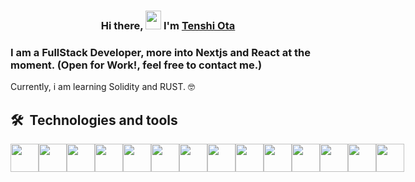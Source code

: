 <h3 align="center">
Hi there, <img src="https://media.giphy.com/media/hvRJCLFzcasrR4ia7z/giphy.gif" width="25px" height="30px" /> I'm <a href="https://cvdesignr.com/p/6324e0eba60b5" target="_blank" rel="noreferrer">Tenshi Ota</a>
</h3>

### I am a FullStack Developer, more into Nextjs and React at the moment. (Open for Work!, feel free to contact me.)

Currently, i am learning Solidity and RUST. 🤓

## 🛠  Technologies and tools

<div style="display: flex">
<img align="center" src="https://seeklogo.com/images/R/react-logo-7B3CE81517-seeklogo.com.png" width="45px">
<img align="center" src="https://seeklogo.com/images/N/next-js-icon-logo-EE302D5DBD-seeklogo.com.png" width="45px">
<img align="center" src="https://seeklogo.com/images/T/typescript-logo-B29A3F462D-seeklogo.com.png" width="45px">
<img align="center" src="https://seeklogo.com/images/V/vuejs-logo-17D586B587-seeklogo.com.png" width="45px">
<img align="center" src="https://seeklogo.com/images/N/nodejs-logo-FBE122E377-seeklogo.com.png" width="45px">
<img align="center" src="https://seeklogo.com/images/T/tailwind-css-logo-5AD4175897-seeklogo.com.png" width="45px">
<img align="center" src="https://seeklogo.com/images/B/bootstrap-logo-3C30FB2A16-seeklogo.com.png" width="45px">
<img align="center" src="https://seeklogo.com/images/J/javascript-js-logo-2949701702-seeklogo.com.png" width="45px">
<img align="center" src="https://seeklogo.com/images/C/css-3-logo-AF06D75231-seeklogo.com.png" width="45px">
<img align="center" src="https://seeklogo.com/images/R/rust-logo-E6517C759B-seeklogo.com.png" width="45px">
<img align="center" src="https://seeklogo.com/images/S/solidity-logo-D29CC3EB00-seeklogo.com.png?v=637807957510000000" width="45px">
<img align="center" src="https://seeklogo.com/images/S/solana-sol-logo-12828AD23D-seeklogo.com.png?v=637944448890000000" width="45px">
<img align="center" src="https://seeklogo.com/images/M/mongodb-logo-655F7D542D-seeklogo.com.png" width="45px">
<img align="center" src="https://seeklogo.com/images/M/mysql-logo-69B39F7D18-seeklogo.com.png
" width="45px">
</div>
<!-- ![JavaScript](https://img.shields.io/badge/-JavaScript-black?style=flat-square&logo=javascript)
![Nodejs](https://img.shields.io/badge/-Nodejs-black?style=flat-square&logo=Node.js)
![Python](https://img.shields.io/badge/-Python-black?style=flat-square&logo=Python)
![React](https://img.shields.io/badge/-React-black?style=flat-square&logo=react)
![React](https://seeklogo.com/images/R/react-logo-7B3CE81517-seeklogo.com.png)
![Java](https://img.shields.io/badge/-java-E34A86?style=flat-square&logo=java)
![C++](https://img.shields.io/badge/-C++-00599C?style=flat-square&logo=c)
![HTML5](https://img.shields.io/badge/-HTML5-E34F26?style=flat-square&logo=html5&logoColor=white)
![CSS3](https://img.shields.io/badge/-CSS3-1572B6?style=flat-square&logo=css3)
![Bootstrap](https://img.shields.io/badge/-Bootstrap-563D7C?style=flat-square&logo=bootstrap)
![TypeScript](https://img.shields.io/badge/-TypeScript-007ACC?style=flat-square&logo=typescript)
![MongoDB](https://img.shields.io/badge/-MongoDB-black?style=flat-square&logo=mongodb)
![MySQL](https://img.shields.io/badge/-MySQL-black?style=flat-square&logo=mysql)
![Docker](https://img.shields.io/badge/-Docker-black?style=flat-square&logo=docker)
![Amazon AWS](https://img.shields.io/badge/Amazon%20AWS-232F3E?style=flat-square&logo=amazon-aws)
![Git](https://img.shields.io/badge/-Git-black?style=flat-square&logo=git)
![GitHub](https://img.shields.io/badge/-GitHub-181717?style=flat-square&logo=github) -->

<!-- <div align="center"> -->

<!-- <img height="180em" src="https://github-readme-stats.vercel.app/api?username=padrone1225&show_icons=true&theme=github_dark&count_private=true"/> -->
<!-- <img height="180em" src="https://github-readme-stats.vercel.app/api/top-langs/?username=padrone1225&layout=compact&langs_count=7&theme=github_dark"/> -->

<!-- <img align="center" src="https://github-readme-streak-stats.herokuapp.com/?user=padrone1225&&theme=tokyonight" alt="padrone1225" /> -->

<!-- <img align="center" width="100%" src="https://activity-graph.herokuapp.com/graph?username=padrone1225&bg_color=0D1117&color=5BCDEC&line=5BCDEC&point=FFFFFF&hide_border=true" alt="padrone1225" /> -->

<!-- <br> -->

<!-- ## 🏆 GitHub Trophies

![](https://github-profile-trophy.vercel.app/?username=padrone1225&theme=radical&no-frame=false&no-bg=true&margin-w=4) -->

<!-- ![Github Stats](https://github-readme-stats.vercel.app/api?username=padrone1225&count_private=true&show_icons=true&include_all_commits=true)
![Top Langs](https://github-readme-stats.vercel.app/api/top-langs/?username=padrone1225&hide=TeX&layout=compact)
[![GitHub Streak](https://streak-stats.demolab.com/?user=padrone1225)](https://git.io/streak-stats) -->
